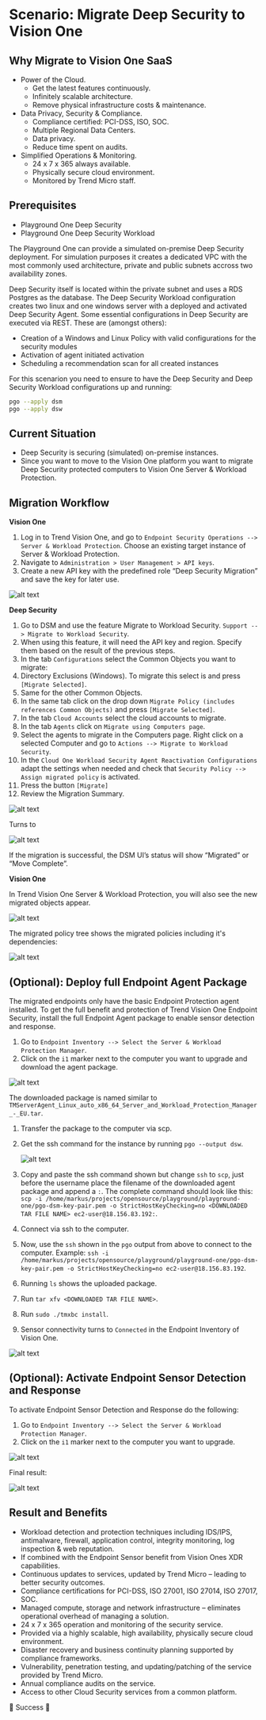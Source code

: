 # Scenario: Migrate Deep Security to Vision One

## Why Migrate to Vision One SaaS

- Power of the Cloud.
    - Get the latest features continuously.
    - Infinitely scalable architecture.
    - Remove physical infrastructure costs & maintenance.
- Data Privacy, Security & Compliance.
    - Compliance certified: PCI-DSS, ISO, SOC.
    - Multiple Regional Data Centers.
    - Data privacy.
    - Reduce time spent on audits.
- Simplified Operations & Monitoring.
    - 24 x 7 x 365 always available.
    - Physically secure cloud environment.
    - Monitored by Trend Micro staff.

## Prerequisites

- Playground One Deep Security
- Playground One Deep Security Workload

The Playground One can provide a simulated on-premise Deep Security deployment. For simulation purposes it creates a dedicated VPC with the most commonly used architecture, private and public subnets accross two availability zones. 

Deep Security itself is located within the private subnet and uses a RDS Postgres as the database. The Deep Security Workload configuration creates two linux and one windows server with a deployed and activated Deep Security Agent. Some essential configurations in Deep Security are executed via REST. These are (amongst others):

- Creation of a Windows and Linux Policy with valid configurations for the security modules
- Activation of agent initiated activation
- Scheduling a recommendation scan for all created instances

For this scenarion you need to ensure to have the Deep Security and Deep Security Workload configurations up and running:

```sh
pgo --apply dsm
pgo --apply dsw
```

## Current Situation

- Deep Security is securing (simulated) on-premise instances.
- Since you want to move to the Vision One platform you want to migrate Deep Security protected computers to Vision One Server & Workload Protection.

## Migration Workflow

**Vision One**

1. Log in to Trend Vision One, and go to `Endpoint Security Operations --> Server & Workload Protection`. Choose an existing target instance of Server & Workload Protection.
2. Navigate to `Administration > User Management > API keys`.
3. Create a new API key with the predefined role “Deep Security Migration” and save the key for later use.

![alt text](images/ds-migrate-00.png "API Key")

**Deep Security**

1. Go to DSM and use the feature Migrate to Workload Security. `Support --> Migrate to Workload Security`.
2. When using this feature, it will need the API key and region. Specify them based on the result of the previous steps.
3. In the tab `Configurations` select the Common Objects you want to migrate:
4. Directory Exclusions (Windows). To migrate this select is and press `[Migrate Selected]`.
5. Same for the other Common Objects.
6. In the same tab click on the drop down `Migrate Policy (includes references Common Objects)` and press `[Migrate Selected]`.
7. In the tab `Cloud Accounts` select the cloud accounts to migrate.
8. In the tab `Agents` click on `Migrate using Computers page`.
9.  Select the agents to migrate in the Computers page. Right click on a selected Computer and go to `Actions --> Migrate to Workload Security`.
10. In the `Cloud One Workload Security Agent Reactivation Configurations` adapt the settings when needed and check that `Security Policy --> Assign migrated policy` is activated.
11. Press the button `[Migrate]`
12. Review the Migration Summary.

![alt text](images/ds-migrate-01.png "Moving")

Turns to

![alt text](images/ds-migrate-02.png "Complete")

If the migration is successful, the DSM UI’s status will show “Migrated” or “Move Complete”. 

**Vision One**

In Trend Vision One Server & Workload Protection, you will also see the new migrated objects appear.

![alt text](images/ds-migrate-03.png "Migrated")

The migrated policy tree shows the migrated policies including it's dependencies:

![alt text](images/ds-migrate-04.png "Policy Tree")

## (Optional): Deploy full Endpoint Agent Package

The migrated endpoints only have the basic Endpoint Protection agent installed. To get the full benefit and protection of Trend Vision One Endpoint Security, install the full Endpoint Agent package to enable sensor detection and response.

1. Go to `Endpoint Inventory --> Select the Server & Workload Protection Manager`.
2. Click on the `i1` marker next to the computer you want to upgrade and download the agent package.

![alt text](images/ds-migrate-05.png "Agent Package")

The downloaded package is named similar to `TMServerAgent_Linux_auto_x86_64_Server_and_Workload_Protection_Manager_-_EU.tar`. 

1. Transfer the package to the computer via scp.
2. Get the ssh command for the instance by running `pgo --output dsw`.

   ![alt text](images/ds-migrate-06.png "Output")

3. Copy and paste the ssh command shown but change `ssh` to `scp`, just before the username place the filename of the downloaded agent package and append a `:`. The complete command should look like this: `scp -i /home/markus/projects/opensource/playground/playground-one/pgo-dsm-key-pair.pem -o StrictHostKeyChecking=no <DOWNLOADED TAR FILE NAME> ec2-user@18.156.83.192:`.
4.  Connect via ssh to the computer.
5. Now, use the `ssh` shown in the `pgo` output from above to connect to the computer. Example: `ssh -i /home/markus/projects/opensource/playground/playground-one/pgo-dsm-key-pair.pem -o StrictHostKeyChecking=no ec2-user@18.156.83.192`.
6. Running `ls` shows the uploaded package.
7. Run `tar xfv <DOWNLOADED TAR FILE NAME>`.
8. Run `sudo ./tmxbc install`.
9.  Sensor connectivity turns to `Connected` in the Endpoint Inventory of Vision One.

   ![alt text](images/ds-migrate-07.png "Connected")

## (Optional): Activate Endpoint Sensor Detection and Response

To activate Endpoint Sensor Detection and Response do the following:

1. Go to `Endpoint Inventory --> Select the Server & Workload Protection Manager`.
2. Click on the `i1` marker next to the computer you want to upgrade.

![alt text](images/ds-migrate-08.png "Recommended Actions")

Final result:

![alt text](images/ds-migrate-09.png "Agent Package")

## Result and Benefits

- Workload detection and protection techniques including IDS/IPS, antimalware, firewall, application control, integrity monitoring, log inspection & web reputation.
- If combined with the Endpoint Sensor benefit from Vision Ones XDR capabilities. 
- Continuous updates to services, updated by Trend Micro – leading to better security outcomes.
- Compliance certifications for PCI-DSS, ISO 27001, ISO 27014, ISO 27017, SOC.
- Managed compute, storage and network infrastructure – eliminates operational overhead of managing a solution.
- 24 x 7 x 365 operation and monitoring of the security service.
- Provided via a highly scalable, high availability, physically secure cloud environment.
- Disaster recovery and business continuity planning supported by compliance frameworks.
- Vulnerability, penetration testing, and updating/patching of the service provided by Trend Micro.
- Annual compliance audits on the service.
- Access to other Cloud Security services from a common platform.

🎉 Success 🎉
